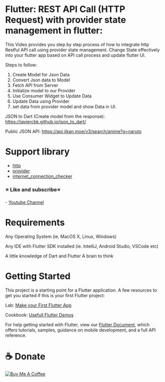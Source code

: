 # Flutter: REST API Call (HTTP Request) with provider state management in flutter:

This Video provides you step by step process of how to integrate http Restful API call using provider state management.
Change State effectively into your flutter app based on API call process and update flutter UI.

Steps to follow:
1. Create Model for Json Data 
2. Convert Json data to Model
3. Fetch API from Server 
4. Initialize model to our Provider
5. Use Consumer Widget to Update Data
6. Update Data using Provider
7. set data from provider model and show Data in UI.

JSON to Dart (Create model from the response):
https://javiercbk.github.io/json_to_dart/

Public JSON API:
https://api.jikan.moe/v3/search/anime?q=naruto


# Support library 
- <a href="https://pub.dev/packages/http">http</a>
- <a href="https://pub.dev/packages/provider">provider</a>
- <a href="https://pub.dev/packages/internet_connection_checker">internet_connection_checker</a>


<h3> ⭐ Like and subscribe⭐</h3>
- <a href="https://www.youtube.com/channel/UCOZtX6OjzrdgX6v9QV76slg">Youtube Channel</a>

# Requirements
Any Operating System (ie. MacOS X, Linux, Windows)<p>
Any IDE with Flutter SDK installed (ie. IntelliJ, Android Studio, VSCode etc)<p>
A little knowledge of Dart and Flutter
A brain to think


# Getting Started
This project is a starting point for a Flutter application.
A few resources to get you started if this is your first Flutter project:

Lab: <a href="https://flutter.dev/docs/get-started/codelab">Make your First Flutter App</a><p>
Cookbook: <a href="https://flutter.dev/docs/cookbook">Usefull Flutter Demos</a>

For help getting started with Flutter, view our <a href="https://flutter.dev/docs">Flutter Document</a>, which offers tutorials, samples, guidance on mobile development, and a full API reference.

 # ☕️ Donate
 <a href="https://www.buymeacoffee.com/technoprashant" target="_blank"><img src="https://bmc-cdn.nyc3.digitaloceanspaces.com/BMC-button-images/custom_images/orange_img.png" alt="Buy Me A Coffee" style="height: auto !important;width: auto !important;" ></a>
